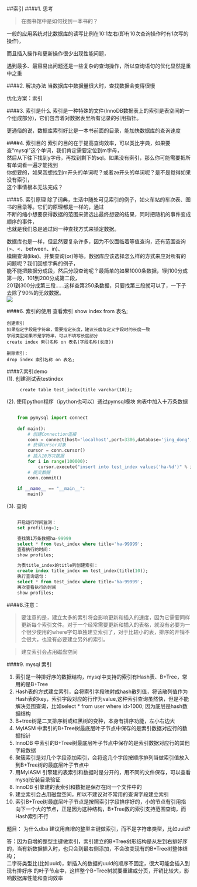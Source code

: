 ##索引
####1. 思考  
> 在图书馆中是如何找到一本书的？

一般的应用系统对比数据库的读写比例在10:1左右(即有10次查询操作时有1次写的操作)，

而且插入操作和更新操作很少出现性能问题，

遇到最多、最容易出问题还是一些复杂的查询操作，所以查询语句的优化显然是重中之重

####2. 解决办法
当数据库中数据量很大时，查找数据会变得很慢

优化方案：索引

####3. 索引是什么
索引是一种特殊的文件(InnoDB数据表上的索引是表空间的一个组成部分)，它们包含着对数据表里所有记录的引用指针。

更通俗的说，数据库索引好比是一本书前面的目录，能加快数据库的查询速度

####4. 索引目的
索引的目的在于提高查询效率，可以类比字典，如果要查“mysql”这个单词，我们肯定需要定位到m字母，  
然后从下往下找到y字母，再找到剩下的sql。如果没有索引，那么你可能需要把所有单词看一遍才能找到  
你想要的，如果我想找到m开头的单词呢？或者ze开头的单词呢？是不是觉得如果没有索引，  
这个事情根本无法完成？

####5. 索引原理
除了词典，生活中随处可见索引的例子，如火车站的车次表、图书的目录等。它们的原理都是一样的，通过  
不断的缩小想要获得数据的范围来筛选出最终想要的结果，同时把随机的事件变成顺序的事件，  
也就是我们总是通过同一种查找方式来锁定数据。

数据库也是一样，但显然要复杂许多，因为不仅面临着等值查询，还有范围查询(>、<、between、in)、  
模糊查询(like)、并集查询(or)等等。数据库应该选择怎么样的方式来应对所有的问题呢？我们回想字典的例子，  
能不能把数据分成段，然后分段查询呢？最简单的如果1000条数据，1到100分成第一段，101到200分成第二段，  
201到300分成第三段……这样查第250条数据，只要找第三段就可以了，一下子去除了90%的无效数据。  
![](https://i.imgur.com/spDFrkY.jpg)    

####6. 索引的使用
    查看索引
    show index from 表名; 

    创建索引
    如果指定字段是字符串，需要指定长度，建议长度与定义字段时的长度一致
    字段类型如果不是字符串，可以不填写长度部分
    create index 索引名称 on 表名(字段名称(长度)) 

    删除索引：
    drop index 索引名称 on 表名;  

####7.索引demo  
(1). 创建测试表testindex  

		 create table test_index(title varchar(10));    

(2). 使用python程序（ipython也可以）通过pymsql模块 向表中加入十万条数据  

```python

	from pymysql import connect
	
	def main():
	    # 创建Connection连接
	    conn = connect(host='localhost',port=3306,database='jing_dong',user='root',password='mysql',charset='utf8')
	    # 获得Cursor对象
	    cursor = conn.cursor()
	    # 插入10万次数据
	    for i in range(100000):
	        cursor.execute("insert into test_index values('ha-%d')" % i)
	    # 提交数据
	    conn.commit()
	
	if __name__ == "__main__":
	    main()
```  
    
(3). 查询  

```sql 

	开启运行时间监测：
	set profiling=1;

	查找第1万条数据ha-99999
	select * from test_index where title='ha-99999';
	查看执行的时间：
	show profiles; 

	为表title_index的title列创建索引：
	create index title_index on test_index(title(10));
	执行查询语句：
	select * from test_index where title='ha-99999';
	再次查看执行的时间
	show profiles;  
```   

####8.注意：
> 要注意的是，建立太多的索引将会影响更新和插入的速度，因为它需要同样更新每个索引文件。对于一个经常需要更新和插入的表格，就没有必要为一个很少使用的where字句单独建立索引了，对于比较小的表，排序的开销不会很大，也没有必要建立另外的索引。

> 建立索引会占用磁盘空间  


####9. mysql 索引

1. 索引是一种排好序的数据结构，mysql中支持的索引有Hash表、B+Tree，常用的是B+Tree
2. Hash表的方式建立索引，会将索引字段映射成hash散列值，将该散列值作为Hash表的key，索引字段对应的行作为value,这种索引查询虽然快，但是不能解决范围查询，比如select * from user where id>1000; 因为底层是hash数据结构   
3. B+tree树是二叉排序树或红黑树的变种，本身有排序功能，左小右边大 
4. MyIASM 中索引的B+Tree树最底层叶子节点中保存的是索引数据对应行的数据指针  
5. InnoDB 中索引的B+Tree树最底层叶子节点中保存的是索引数据对应行的其他字段数据
6. 聚簇索引是对几个字段添加索引，会将这几个字段按顺序排列当做索引值放入到B+Tree树的最底层叶子节点中
7. 用MyIASM 引擎建的表索引和数据时是分开的，用不同的文件保存，可以查看mysql安装目录验证 
8. InnoDB 引擎建的表索引和数据是保存在同一个文件中的  
9. 建立索引会占用磁盘空间，所以不建议对不常用的查询字段建立索引 
10. 索引B+Tree树最底层叶子节点是按照索引字段排序好的，小的节点有引用指向下一个大的节点，正是因为这种结构，B+Tree数的索引支持范围查询，而Hash索引不行 

题目： 为什么dba 建议用自增的整型主键做索引，而不是字符串类型，比如uuid?

答：因为自增的整型主键做索引，索引建立的B+Tree树形结构是从左到右排好序的，当有新数据插入时，也只会到最右侧添加，不会改变现有的B+Tree树整体结构；  
二字符类型比(比如uuid)，新插入的数据的uuid的顺序不固定，很大可能会插入到现有排好序 的叶子节点中，这样整个B+Tree树就要重建或分页，开销比较大，影响数据库性能和查询效率
	
	